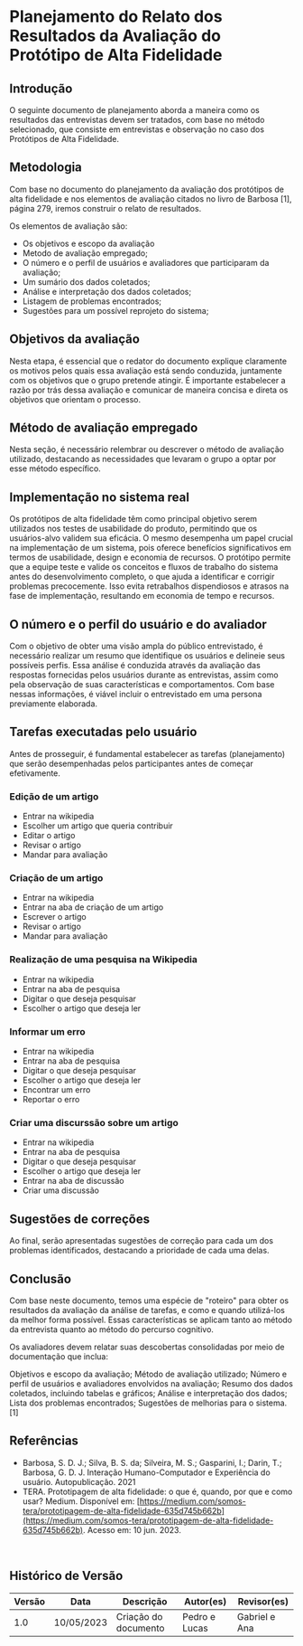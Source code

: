 # Planejamento do Relato dos Resultados da Avaliação do Protótipo de Alta Fidelidade

## Introdução

O seguinte documento de planejamento aborda a maneira como os resultados das entrevistas devem ser tratados, com base no método selecionado, que consiste em entrevistas e observação no caso dos Protótipos de Alta Fidelidade.

## Metodologia

Com base no documento do planejamento da avaliação dos protótipos de alta fidelidade e nos elementos de avaliação citados no livro de Barbosa [1], página 279, iremos construir o relato de resultados.

Os elementos de avaliação são:

- Os objetivos e escopo da avaliação
- Metodo de avaliação empregado;
- O número e o perfil de usuários e avaliadores que participaram da avaliação;
- Um sumário dos dados coletados;
- Análise e interpretação dos dados coletados;
- Listagem de problemas encontrados;
- Sugestões para um possível reprojeto do sistema;

## Objetivos da avaliação

Nesta etapa, é essencial que o redator do documento explique claramente os motivos pelos quais essa avaliação está sendo conduzida, juntamente com os objetivos que o grupo pretende atingir. É importante estabelecer a razão por trás dessa avaliação e comunicar de maneira concisa e direta os objetivos que orientam o processo.

## Método de avaliação empregado

Nesta seção, é necessário relembrar ou descrever o método de avaliação utilizado, destacando as necessidades que levaram o grupo a optar por esse método específico.

## Implementação no sistema real

Os protótipos de alta fidelidade têm como principal objetivo serem utilizados nos testes de usabilidade do produto, permitindo que os usuários-alvo validem sua eficácia. O mesmo desempenha um papel crucial na implementação de um sistema, pois oferece benefícios significativos em termos de usabilidade, design e economia de recursos. O protótipo permite que a equipe teste e valide os conceitos e fluxos de trabalho do sistema antes do desenvolvimento completo, o que ajuda a identificar e corrigir problemas precocemente. Isso evita retrabalhos dispendiosos e atrasos na fase de implementação, resultando em economia de tempo e recursos.

## O número e o perfil do usuário e do avaliador

Com o objetivo de obter uma visão ampla do público entrevistado, é necessário realizar um resumo que identifique os usuários e delineie seus possíveis perfis. Essa análise é conduzida através da avaliação das respostas fornecidas pelos usuários durante as entrevistas, assim como pela observação de suas características e comportamentos. Com base nessas informações, é viável incluir o entrevistado em uma persona previamente elaborada.

## Tarefas executadas pelo usuário

Antes de prosseguir, é fundamental estabelecer as tarefas (planejamento) que serão desempenhadas pelos participantes antes de começar efetivamente.

### Edição de um artigo

- Entrar na wikipedia
- Escolher um artigo que queria contribuir
- Editar o artigo
- Revisar o artigo
- Mandar para avaliação

### Criação de um artigo

- Entrar na wikipedia
- Entrar na aba de criação de um artigo
- Escrever o artigo
- Revisar o artigo
- Mandar para avaliação

### Realização de uma pesquisa na Wikipedia

- Entrar na wikipedia
- Entrar na aba de pesquisa
- Digitar o que deseja pesquisar
- Escolher o artigo que deseja ler

### Informar um erro

- Entrar na wikipedia
- Entrar na aba de pesquisa
- Digitar o que deseja pesquisar
- Escolher o artigo que deseja ler
- Encontrar um erro
- Reportar o erro

### Criar uma discurssão sobre um artigo

- Entrar na wikipedia
- Entrar na aba de pesquisa
- Digitar o que deseja pesquisar
- Escolher o artigo que deseja ler
- Entrar na aba de discussão
- Criar uma discussão

## Sugestões de correções

Ao final, serão apresentadas sugestões de correção para cada um dos problemas identificados, destacando a prioridade de cada uma delas.

## Conclusão

Com base neste documento, temos uma espécie de "roteiro" para obter os resultados da avaliação da análise de tarefas, e como e quando utilizá-los da melhor forma possível. Essas características se aplicam tanto ao método da entrevista quanto ao método do percurso cognitivo.

Os avaliadores devem relatar suas descobertas consolidadas por meio de documentação que inclua:

Objetivos e escopo da avaliação;
Método de avaliação utilizado;
Número e perfil de usuários e avaliadores envolvidos na avaliação;
Resumo dos dados coletados, incluindo tabelas e gráficos;
Análise e interpretação dos dados;
Lista dos problemas encontrados;
Sugestões de melhorias para o sistema. [1]

## Referências

- Barbosa, S. D. J.; Silva, B. S. da; Silveira, M. S.; Gasparini, I.; Darin, T.; Barbosa, G. D. J. Interação Humano-Computador e Experiência do usuário. Autopublicação. 2021
- TERA. Prototipagem de alta fidelidade: o que é, quando, por que e como usar? Medium. Disponível em: [https://medium.com/somos-tera/prototipagem-de-alta-fidelidade-635d745b662b](https://medium.com/somos-tera/prototipagem-de-alta-fidelidade-635d745b662b). Acesso em: 10 jun. 2023.

‌

## Histórico de Versão

| Versão | Data       | Descrição            | Autor(es)     | Revisor(es)   |
| ------- | ---------- | ---------------------- | ------------- | ------------- |
| 1.0     | 10/05/2023 | Criação do documento | Pedro e Lucas | Gabriel e Ana |
